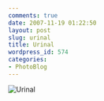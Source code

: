 ```yaml
---
comments: true
date: 2007-11-19 01:22:50
layout: post
slug: urinal
title: Urinal
wordpress_id: 574
categories:
- PhotoBlog
---
```


![Urinal](http://ryanfitzer.com/main/wp-content/uploads/2007/11/yp-bathroom.jpg)
